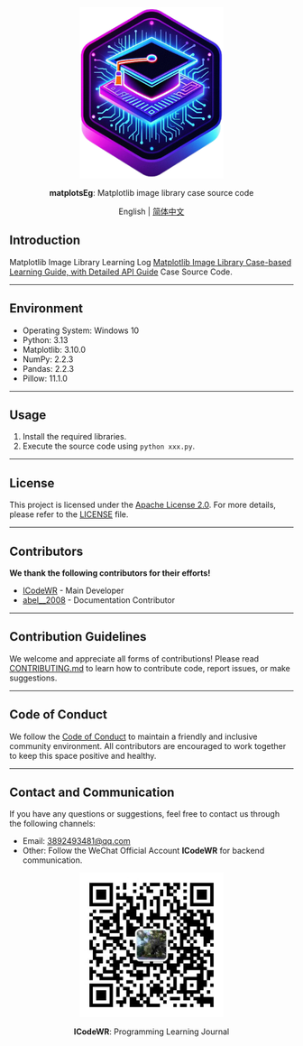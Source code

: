 <div align="center">
  <img src="../../../assets/logo.png" width=256></img>
  <p><strong>matplotsEg</strong>: Matplotlib image library case source code </p>

English | [简体中文](README_zh.md)

</div>

## Introduction

Matplotlib Image Library Learning Log [Matplotlib Image Library Case-based Learning Guide, with Detailed API Guide](https://mp.weixin.qq.com/s/XguqhXdeIXR9Mr8HPg_J-w) Case Source Code.

---

## Environment

- Operating System: Windows 10
- Python: 3.13
- Matplotlib: 3.10.0
- NumPy: 2.2.3
- Pandas: 2.2.3
- Pillow: 11.1.0

---

## Usage

1. Install the required libraries.
2. Execute the source code using `python xxx.py`.

---

## License
This project is licensed under the [Apache License 2.0](LICENSE). For more details, please refer to the [LICENSE](LICENSE) file.

---

## Contributors
**We thank the following contributors for their efforts!**
- [ICodeWR](https://gitcode.com/ICodeWR) - Main Developer
- [abel__2008](https://gitcode.com/abel__2008) - Documentation Contributor

---

## Contribution Guidelines
We welcome and appreciate all forms of contributions! Please read [CONTRIBUTING.md](../../CONTRIBUTING.md) to learn how to contribute code, report issues, or make suggestions.

---

## Code of Conduct
We follow the [Code of Conduct](../../CODE_OF_CONDUCT.md) to maintain a friendly and inclusive community environment. All contributors are encouraged to work together to keep this space positive and healthy.

---

## Contact and Communication
If you have any questions or suggestions, feel free to contact us through the following channels:
- Email: 3892493481@qq.com
- Other: Follow the WeChat Official Account **ICodeWR** for backend communication.

<div align="center">
  <img src="../../../assets/ICodeWR.jpg" width=256></img>
  <p><strong>ICodeWR</strong>: Programming Learning Journal </p>
</div>
